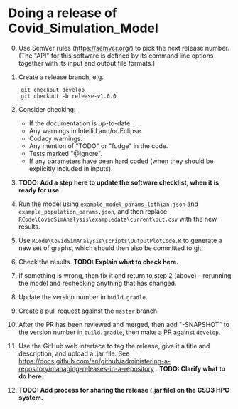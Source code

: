 # Doing a release of Covid_Simulation_Model

0. Use SemVer rules (https://semver.org/) to pick the next release number.  (The "API" for this software is defined by its command line options together with its input and output file formats.)

1. Create a release branch, e.g.

```
    git checkout develop
    git checkout -b release-v1.0.0
```

2. Consider checking:

   - If the documentation is up-to-date.
   - Any warnings in IntelliJ and/or Eclipse.
   - Codacy warnings.
   - Any mention of "TODO" or "fudge" in the code.
   - Tests marked "@Ignore".
   - If any parameters have been hard coded (when they should be explicitly included in inputs).

1. **TODO: Add a step here to update the software checklist, when it is ready for use.**

1. Run the model using `example_model_params_lothian.json` and `example_population_params.json`, and then replace `RCode\CovidSimAnalysis\exampledata\current\out.csv` with the new results.

1. Use `RCode\CovidSimAnalysis\scripts\OutputPlotCode.R` to generate a new set of graphs, which should then also be committed to git.

1. Check the results. **TODO: Explain what to check here.**

1. If something is wrong, then fix it and return to step 2 (above) - rerunning the model and rechecking anything that has changed.

1. Update the version number in `build.gradle`.

1. Create a pull request against the `master` branch.

1. After the PR has been reviewed and merged, then add "-SNAPSHOT" to the version number in `build.gradle`, then make a PR against `develop`.

1. Use the GitHub web interface to tag the release, give it a title and description, and upload a .jar file.  See https://docs.github.com/en/github/administering-a-repository/managing-releases-in-a-repository . **TODO: Clarify what to do here.**

1. **TODO: Add process for sharing the release (.jar file) on the CSD3 HPC system.**
